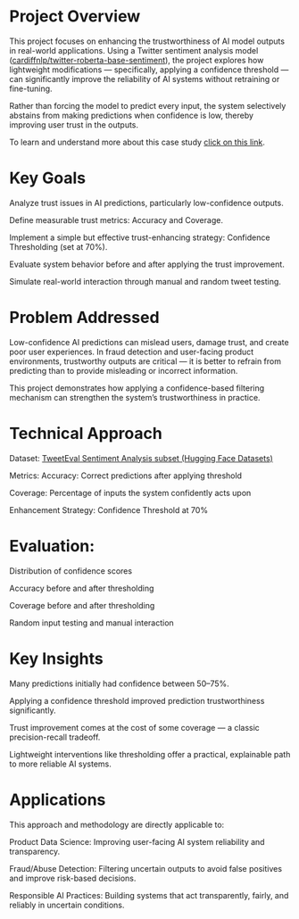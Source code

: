 # Project Overview
This project focuses on enhancing the trustworthiness of AI model outputs in real-world applications. Using a Twitter sentiment analysis model ([cardiffnlp/twitter-roberta-base-sentiment](https://huggingface.co/cardiffnlp/twitter-roberta-base-sentiment)), the project explores how lightweight modifications — specifically, applying a confidence threshold — can significantly improve the reliability of AI systems without retraining or fine-tuning.

Rather than forcing the model to predict every input, the system selectively abstains from making predictions when confidence is low, thereby improving user trust in the outputs.

To learn and understand more about this case study [click on this link](https://medium.com/@hv6700030/building-trustworthy-ai-systems-a-case-study-on-twitter-sentiment-classification-680a08849f0d).

# Key Goals
Analyze trust issues in AI predictions, particularly low-confidence outputs.

Define measurable trust metrics: Accuracy and Coverage.

Implement a simple but effective trust-enhancing strategy: Confidence Thresholding (set at 70%).

Evaluate system behavior before and after applying the trust improvement.

Simulate real-world interaction through manual and random tweet testing.

# Problem Addressed
Low-confidence AI predictions can mislead users, damage trust, and create poor user experiences. In fraud detection and user-facing product environments, trustworthy outputs are critical — it is better to refrain from predicting than to provide misleading or incorrect information. 

This project demonstrates how applying a confidence-based filtering mechanism can strengthen the system’s trustworthiness in practice.

# Technical Approach
Dataset: [TweetEval Sentiment Analysis subset (Hugging Face Datasets)](https://huggingface.co/datasets/cardiffnlp/tweet_eval)

Metrics:
Accuracy: Correct predictions after applying threshold

Coverage: Percentage of inputs the system confidently acts upon

Enhancement Strategy: Confidence Threshold at 70%


# Evaluation:
Distribution of confidence scores

Accuracy before and after thresholding

Coverage before and after thresholding

Random input testing and manual interaction

# Key Insights
Many predictions initially had confidence between 50–75%.

Applying a confidence threshold improved prediction trustworthiness significantly.

Trust improvement comes at the cost of some coverage — a classic precision-recall tradeoff.

Lightweight interventions like thresholding offer a practical, explainable path to more reliable AI systems.

# Applications
This approach and methodology are directly applicable to:

Product Data Science: Improving user-facing AI system reliability and transparency.

Fraud/Abuse Detection: Filtering uncertain outputs to avoid false positives and improve risk-based decisions.

Responsible AI Practices: Building systems that act transparently, fairly, and reliably in uncertain conditions.

